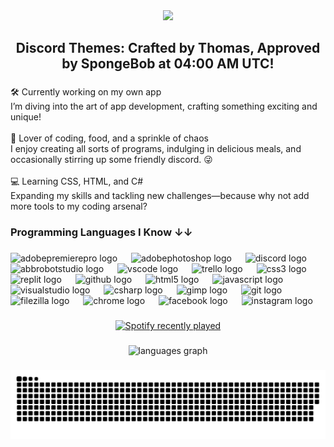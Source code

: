 <div align="center">
  <img height="200" src="https://i.postimg.cc/WzLNxB4f/co-py.png"  />
</div>

###

<h2 align="center">Discord Themes: Crafted by Thomas, Approved by SpongeBob at 04:00 AM UTC!</h2>

###

<p align="left">🛠️ Currently working on my own app<br>I’m diving into the art of app development, crafting something exciting and unique!<br><br>🍔 Lover of coding, food, and a sprinkle of chaos<br>I enjoy creating all sorts of programs, indulging in delicious meals, and occasionally stirring up some friendly discord. 😜<br><br>💻 Learning CSS, HTML, and C#<br>Expanding my skills and tackling new challenges—because why not add more tools to my coding arsenal?</p>

###

<h3 align="left">Programming Languages I Know ↓↓</h3>

###

<div align="left">
  <img src="https://skillicons.dev/icons?i=pr" height="37" alt="adobepremierepro logo"  />
  <img width="14" />
  <img src="https://skillicons.dev/icons?i=ps" height="37" alt="adobephotoshop logo"  />
  <img width="14" />
  <img src="https://skillicons.dev/icons?i=discord" height="37" alt="discord logo"  />
  <img width="14" />
  <img src="https://skillicons.dev/icons?i=bots" height="37" alt="abbrobotstudio logo"  />
  <img width="14" />
  <img src="https://skillicons.dev/icons?i=vscode" height="37" alt="vscode logo"  />
  <img width="14" />
  <img src="https://cdn.jsdelivr.net/gh/devicons/devicon/icons/trello/trello-plain.svg" height="37" alt="trello logo"  />
  <img width="14" />
  <img src="https://skillicons.dev/icons?i=css" height="37" alt="css3 logo"  />
  <img width="14" />
  <img src="https://skillicons.dev/icons?i=replit" height="37" alt="replit logo"  />
  <img width="14" />
  <img src="https://skillicons.dev/icons?i=github" height="37" alt="github logo"  />
  <img width="14" />
  <img src="https://skillicons.dev/icons?i=html" height="37" alt="html5 logo"  />
  <img width="14" />
  <img src="https://cdn.jsdelivr.net/gh/devicons/devicon/icons/javascript/javascript-original.svg" height="37" alt="javascript logo"  />
  <img width="14" />
  <img src="https://skillicons.dev/icons?i=visualstudio" height="37" alt="visualstudio logo"  />
  <img width="14" />
  <img src="https://skillicons.dev/icons?i=cs" height="37" alt="csharp logo"  />
  <img width="14" />
  <img src="https://cdn.jsdelivr.net/gh/devicons/devicon/icons/gimp/gimp-original.svg" height="37" alt="gimp logo"  />
  <img width="14" />
  <img src="https://cdn.jsdelivr.net/gh/devicons/devicon/icons/git/git-original.svg" height="37" alt="git logo"  />
  <img width="14" />
  <img src="https://cdn.jsdelivr.net/gh/devicons/devicon/icons/filezilla/filezilla-plain.svg" height="37" alt="filezilla logo"  />
  <img width="14" />
  <img src="https://cdn.jsdelivr.net/gh/devicons/devicon/icons/chrome/chrome-original.svg" height="37" alt="chrome logo"  />
  <img width="14" />
  <img src="https://cdn.jsdelivr.net/gh/devicons/devicon/icons/facebook/facebook-plain.svg" height="37" alt="facebook logo"  />
  <img width="14" />
  <img src="https://skillicons.dev/icons?i=instagram" height="37" alt="instagram logo"  />
</div>

###

<div align="center">
  <a href="https://open.spotify.com/user/5mzpusyea4zcmevbljg1oh3gy">
    <img src="https://spotify-recently-played-readme.vercel.app/api?user=5mzpusyea4zcmevbljg1oh3gy&count=3&unique=false" alt="Spotify recently played"  />
  </a>
</div>

###

<div align="center">
  <img src="https://github-readme-stats.vercel.app/api/top-langs?username=thomasthanos&locale=en&hide_title=false&layout=compact&card_width=320&langs_count=5&theme=bear&hide_border=false&order=2" height="180" alt="languages graph"  />
</div>

###
<picture>
  <source media="(prefers-color-scheme: dark)" srcset="https://raw.githubusercontent.com/thomasthanos/thomasthanos/refs/heads/output/github-snake-dark.svg" />
  <source media="(prefers-color-scheme: light)" srcset="https://raw.githubusercontent.com/thomasthanos/thomasthanos/refs/heads/output/github-snake.svg" />
  <img alt="github-snake" src="https://raw.githubusercontent.com/thomasthanos/thomasthanos/refs/heads/output/github-snake.svg" />
</picture>

###
